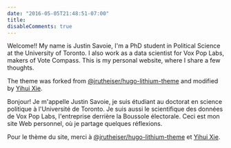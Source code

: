 ```yaml
---
date: "2016-05-05T21:48:51-07:00"
title: 
disableComments: true
---
```


Welcome!! My name is Justin Savoie, I'm a PhD student in Political Science at the University of Toronto. I also work as a data scientist for Vox Pop Labs, makers of Vote Compass. This is my personal website, where I share a few thoughts.

The theme was forked from [@jrutheiser/hugo-lithium-theme](https://github.com/jrutheiser/hugo-lithium-theme) and modified by [Yihui Xie](https://github.com/yihui/hugo-lithium).

Bonjour! Je m'appelle Justin Savoie, je suis étudiant au doctorat en science politique à l'Université de Toronto. Je suis aussi le scientifique des données de Vox Pop Labs, l'entreprise derrière la Boussole électorale. Ceci est mon site Web personnel, où je partage quelques réflexions.

Pour le thème du site, merci à [@jrutheiser/hugo-lithium-theme](https://github.com/jrutheiser/hugo-lithium-theme) et [Yihui Xie](https://github.com/yihui/hugo-lithium).
